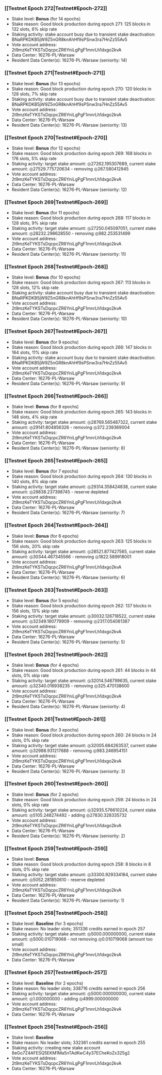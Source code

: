 ### [[Testnet Epoch 272|Testnet#Epoch-272]]
* Stake level: **Bonus** (for 14 epochs)
* Stake reason: Good block production during epoch 271: 125 blocks in 132 slots, 6% skip rate
* Staking activity: stake account busy due to transient stake deactivation: BNaRPKDKB5jW9Z5nGR8knAhHf9sPSnw3ra7HnZz55Av5
* Vote account address: 2t9mzKeTYKSTsDqcpcZR6YniLgPgF1mnrLh1dxgo2kvA
* Data Center: 16276-PL-Warsaw
* Resident Data Center(s): 16276-PL-Warsaw (seniority: 14)
### [[Testnet Epoch 271|Testnet#Epoch-271]]
* Stake level: **Bonus** (for 13 epochs)
* Stake reason: Good block production during epoch 270: 120 blocks in 128 slots, 7% skip rate
* Staking activity: stake account busy due to transient stake deactivation: BNaRPKDKB5jW9Z5nGR8knAhHf9sPSnw3ra7HnZz55Av5
* Vote account address: 2t9mzKeTYKSTsDqcpcZR6YniLgPgF1mnrLh1dxgo2kvA
* Data Center: 16276-PL-Warsaw
* Resident Data Center(s): 16276-PL-Warsaw (seniority: 13)
### [[Testnet Epoch 270|Testnet#Epoch-270]]
* Stake level: **Bonus** (for 12 epochs)
* Stake reason: Good block production during epoch 269: 168 blocks in 176 slots, 5% skip rate
* Staking activity: target stake amount: ◎27262.195307689, current stake amount: ◎27529.775720634 - removing ◎267.580412945
* Vote account address: 2t9mzKeTYKSTsDqcpcZR6YniLgPgF1mnrLh1dxgo2kvA
* Data Center: 16276-PL-Warsaw
* Resident Data Center(s): 16276-PL-Warsaw (seniority: 12)
### [[Testnet Epoch 269|Testnet#Epoch-269]]
* Stake level: **Bonus** (for 11 epochs)
* Stake reason: Good block production during epoch 268: 117 blocks in 128 slots, 9% skip rate
* Staking activity: target stake amount: ◎27250.045097051, current stake amount: ◎28232.298628550 - removing ◎982.253531499
* Vote account address: 2t9mzKeTYKSTsDqcpcZR6YniLgPgF1mnrLh1dxgo2kvA
* Data Center: 16276-PL-Warsaw
* Resident Data Center(s): 16276-PL-Warsaw (seniority: 11)
### [[Testnet Epoch 268|Testnet#Epoch-268]]
* Stake level: **Bonus** (for 10 epochs)
* Stake reason: Good block production during epoch 267: 113 blocks in 128 slots, 12% skip rate
* Staking activity: stake account busy due to transient stake deactivation: BNaRPKDKB5jW9Z5nGR8knAhHf9sPSnw3ra7HnZz55Av5
* Vote account address: 2t9mzKeTYKSTsDqcpcZR6YniLgPgF1mnrLh1dxgo2kvA
* Data Center: 16276-PL-Warsaw
* Resident Data Center(s): 16276-PL-Warsaw (seniority: 10)
### [[Testnet Epoch 267|Testnet#Epoch-267]]
* Stake level: **Bonus** (for 9 epochs)
* Stake reason: Good block production during epoch 266: 147 blocks in 164 slots, 11% skip rate
* Staking activity: stake account busy due to transient stake deactivation: BNaRPKDKB5jW9Z5nGR8knAhHf9sPSnw3ra7HnZz55Av5
* Vote account address: 2t9mzKeTYKSTsDqcpcZR6YniLgPgF1mnrLh1dxgo2kvA
* Data Center: 16276-PL-Warsaw
* Resident Data Center(s): 16276-PL-Warsaw (seniority: 9)
### [[Testnet Epoch 266|Testnet#Epoch-266]]
* Stake level: **Bonus** (for 8 epochs)
* Stake reason: Good block production during epoch 265: 143 blocks in 148 slots, 4% skip rate
* Staking activity: target stake amount: ◎28769.565487322, current stake amount: ◎29141.804856326 - removing ◎372.239369004
* Vote account address: 2t9mzKeTYKSTsDqcpcZR6YniLgPgF1mnrLh1dxgo2kvA
* Data Center: 16276-PL-Warsaw
* Resident Data Center(s): 16276-PL-Warsaw (seniority: 8)
### [[Testnet Epoch 265|Testnet#Epoch-265]]
* Stake level: **Bonus** (for 7 epochs)
* Stake reason: Good block production during epoch 264: 130 blocks in 140 slots, 8% skip rate
* Staking activity: target stake amount: ◎29314.358424838, current stake amount: ◎28838.237398745 - reserve depleted
* Vote account address: 2t9mzKeTYKSTsDqcpcZR6YniLgPgF1mnrLh1dxgo2kvA
* Data Center: 16276-PL-Warsaw
* Resident Data Center(s): 16276-PL-Warsaw (seniority: 7)
### [[Testnet Epoch 264|Testnet#Epoch-264]]
* Stake level: **Bonus** (for 6 epochs)
* Stake reason: Good block production during epoch 263: 125 blocks in 156 slots, 20% skip rate
* Staking activity: target stake amount: ◎28521.877427565, current stake amount: ◎30344.467345566 - removing ◎1822.589918001
* Vote account address: 2t9mzKeTYKSTsDqcpcZR6YniLgPgF1mnrLh1dxgo2kvA
* Data Center: 16276-PL-Warsaw
* Resident Data Center(s): 16276-PL-Warsaw (seniority: 6)
### [[Testnet Epoch 263|Testnet#Epoch-263]]
* Stake level: **Bonus** (for 5 epochs)
* Stake reason: Good block production during epoch 262: 137 blocks in 156 slots, 13% skip rate
* Staking activity: target stake amount: ◎30032.126718522, current stake amount: ◎32349.180779909 - removing ◎2317.054061387
* Vote account address: 2t9mzKeTYKSTsDqcpcZR6YniLgPgF1mnrLh1dxgo2kvA
* Data Center: 16276-PL-Warsaw
* Resident Data Center(s): 16276-PL-Warsaw (seniority: 5)
### [[Testnet Epoch 262|Testnet#Epoch-262]]
* Stake level: **Bonus** (for 4 epochs)
* Stake reason: Good block production during epoch 261: 44 blocks in 44 slots, 0% skip rate
* Staking activity: target stake amount: ◎32014.546799635, current stake amount: ◎32340.016938235 - removing ◎325.470138600
* Vote account address: 2t9mzKeTYKSTsDqcpcZR6YniLgPgF1mnrLh1dxgo2kvA
* Data Center: 16276-PL-Warsaw
* Resident Data Center(s): 16276-PL-Warsaw (seniority: 4)
### [[Testnet Epoch 261|Testnet#Epoch-261]]
* Stake level: **Bonus** (for 3 epochs)
* Stake reason: Good block production during epoch 260: 24 blocks in 24 slots, 0% skip rate
* Staking activity: target stake amount: ◎32005.684263537, current stake amount: ◎32988.931217688 - removing ◎983.246954151
* Vote account address: 2t9mzKeTYKSTsDqcpcZR6YniLgPgF1mnrLh1dxgo2kvA
* Data Center: 16276-PL-Warsaw
* Resident Data Center(s): 16276-PL-Warsaw (seniority: 3)
### [[Testnet Epoch 260|Testnet#Epoch-260]]
* Stake level: **Bonus** (for 2 epochs)
* Stake reason: Good block production during epoch 259: 24 blocks in 24 slots, 0% skip rate
* Staking activity: target stake amount: ◎32935.576610224, current stake amount: ◎5105.248274492 - adding ◎27830.328335732
* Vote account address: 2t9mzKeTYKSTsDqcpcZR6YniLgPgF1mnrLh1dxgo2kvA
* Data Center: 16276-PL-Warsaw
* Resident Data Center(s): 16276-PL-Warsaw (seniority: 2)
### [[Testnet Epoch 259|Testnet#Epoch-259]]
* Stake level: **Bonus**
* Stake reason: Good block production during epoch 258: 8 blocks in 8 slots, 0% skip rate
* Staking activity: target stake amount: ◎33300.929334184, current stake amount: ◎5052.281850610 - reserve depleted
* Vote account address: 2t9mzKeTYKSTsDqcpcZR6YniLgPgF1mnrLh1dxgo2kvA
* Data Center: 16276-PL-Warsaw
* Resident Data Center(s): 16276-PL-Warsaw (seniority: 1)
### [[Testnet Epoch 258|Testnet#Epoch-258]]
* Stake level: **Baseline** (for 3 epochs)
* Stake reason: No leader slots; 351336 credits earned in epoch 257
* Staking activity: target stake amount: ◎5000.000000000, current stake amount: ◎5000.010719068 - not removing ◎0.010719068 (amount too small)
* Vote account address: 2t9mzKeTYKSTsDqcpcZR6YniLgPgF1mnrLh1dxgo2kvA
* Data Center: 16276-PL-Warsaw
### [[Testnet Epoch 257|Testnet#Epoch-257]]
* Stake level: **Baseline** (for 2 epochs)
* Stake reason: No leader slots; 338716 credits earned in epoch 256
* Staking activity: target stake amount: ◎5000.000000000, current stake amount: ◎1.000000000 - adding ◎4999.000000000
* Vote account address: 2t9mzKeTYKSTsDqcpcZR6YniLgPgF1mnrLh1dxgo2kvA
* Data Center: 16276-PL-Warsaw
### [[Testnet Epoch 256|Testnet#Epoch-256]]
* Stake level: **Baseline**
* Stake reason: No leader slots; 332361 credits earned in epoch 255
* Staking activity: creating new stake account 8eGo7Z4AFESQ5EKM1Ma5nTAdKwC4y37ECheKoZx325g2
* Vote account address: 2t9mzKeTYKSTsDqcpcZR6YniLgPgF1mnrLh1dxgo2kvA
* Data Center: 16276-PL-Warsaw